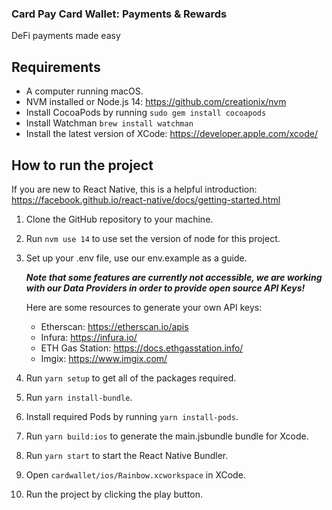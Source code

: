 
### Card Pay Card Wallet: Payments & Rewards
DeFi payments made easy



## Requirements

* A computer running macOS.
* NVM installed or Node.js 14: https://github.com/creationix/nvm
* Install CocoaPods by running `sudo gem install cocoapods`
* Install Watchman `brew install watchman`
* Install the latest version of XCode: https://developer.apple.com/xcode/

## How to run the project

If you are new to React Native, this is a helpful introduction: https://facebook.github.io/react-native/docs/getting-started.html

1. Clone the GitHub repository to your machine.

1. Run `nvm use 14` to use set the version of node for this project.

1. Set up your .env file, use our env.example as a guide.

    ___Note that some features are currently not accessible, we are working with our Data Providers in order to provide open source API Keys!___

    Here are some resources to generate your own API keys:

    * Etherscan: https://etherscan.io/apis
    * Infura: https://infura.io/
    * ETH Gas Station: https://docs.ethgasstation.info/
    * Imgix: https://www.imgix.com/

1. Run `yarn setup` to get all of the packages required.

1. Run `yarn install-bundle`.

1. Install required Pods by running `yarn install-pods`.

1. Run `yarn build:ios` to generate the main.jsbundle bundle for Xcode.
   
1. Run `yarn start` to start the React Native Bundler.

1. Open `cardwallet/ios/Rainbow.xcworkspace` in XCode.

1. Run the project by clicking the play button.

